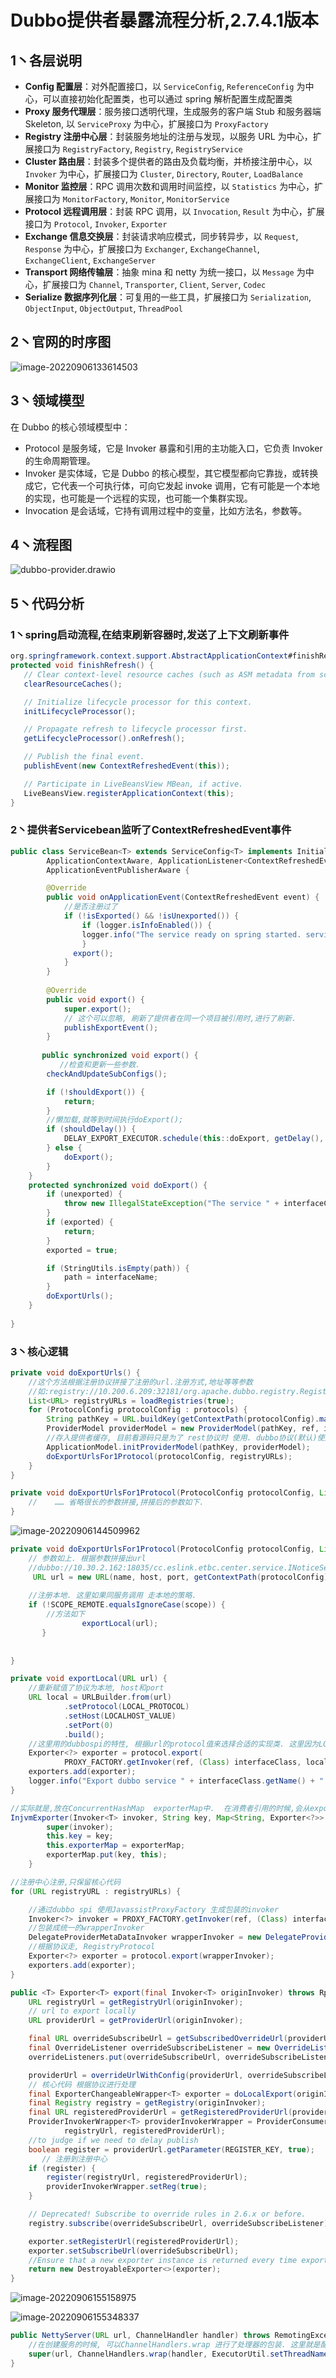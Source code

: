 # Dubbo提供者暴露流程分析,2.7.4.1版本

## 1丶各层说明

- **Config 配置层**：对外配置接口，以 `ServiceConfig`, `ReferenceConfig` 为中心，可以直接初始化配置类，也可以通过 spring 解析配置生成配置类
- **Proxy 服务代理层**：服务接口透明代理，生成服务的客户端 Stub 和服务器端 Skeleton, 以 `ServiceProxy` 为中心，扩展接口为 `ProxyFactory`
- **Registry 注册中心层**：封装服务地址的注册与发现，以服务 URL 为中心，扩展接口为 `RegistryFactory`, `Registry`, `RegistryService`
- **Cluster 路由层**：封装多个提供者的路由及负载均衡，并桥接注册中心，以 `Invoker` 为中心，扩展接口为 `Cluster`, `Directory`, `Router`, `LoadBalance`
- **Monitor 监控层**：RPC 调用次数和调用时间监控，以 `Statistics` 为中心，扩展接口为 `MonitorFactory`, `Monitor`, `MonitorService`
- **Protocol 远程调用层**：封装 RPC 调用，以 `Invocation`, `Result` 为中心，扩展接口为 `Protocol`, `Invoker`, `Exporter`
- **Exchange 信息交换层**：封装请求响应模式，同步转异步，以 `Request`, `Response` 为中心，扩展接口为 `Exchanger`, `ExchangeChannel`, `ExchangeClient`, `ExchangeServer`
- **Transport 网络传输层**：抽象 mina 和 netty 为统一接口，以 `Message` 为中心，扩展接口为 `Channel`, `Transporter`, `Client`, `Server`, `Codec`
- **Serialize 数据序列化层**：可复用的一些工具，扩展接口为 `Serialization`, `ObjectInput`, `ObjectOutput`, `ThreadPool`

## 2丶官网的时序图

![image-20220906133614503](C:/Users/G006631/Pictures/image-20220906133614503.png)

## 3丶领域模型

在 Dubbo 的核心领域模型中：

- Protocol 是服务域，它是 Invoker 暴露和引用的主功能入口，它负责 Invoker 的生命周期管理。
- Invoker 是实体域，它是 Dubbo 的核心模型，其它模型都向它靠拢，或转换成它，它代表一个可执行体，可向它发起 invoke 调用，它有可能是一个本地的实现，也可能是一个远程的实现，也可能一个集群实现。
- Invocation 是会话域，它持有调用过程中的变量，比如方法名，参数等。

## 4丶流程图

![dubbo-provider.drawio](C:/Users/G006631/Pictures/dubbo-provider.drawio.png)

## 5丶代码分析

### 1丶spring启动流程,在结束刷新容器时,发送了上下文刷新事件

```java
org.springframework.context.support.AbstractApplicationContext#finishRefresh
protected void finishRefresh() {
   // Clear context-level resource caches (such as ASM metadata from scanning).
   clearResourceCaches();

   // Initialize lifecycle processor for this context.
   initLifecycleProcessor();

   // Propagate refresh to lifecycle processor first.
   getLifecycleProcessor().onRefresh();

   // Publish the final event.
   publishEvent(new ContextRefreshedEvent(this));

   // Participate in LiveBeansView MBean, if active.
   LiveBeansView.registerApplicationContext(this);
}
```

### 2丶提供者Servicebean监听了ContextRefreshedEvent事件

```java
public class ServiceBean<T> extends ServiceConfig<T> implements InitializingBean, DisposableBean,
        ApplicationContextAware, ApplicationListener<ContextRefreshedEvent>, BeanNameAware,
        ApplicationEventPublisherAware {

        @Override
        public void onApplicationEvent(ContextRefreshedEvent event) {
            //是否注册过了
            if (!isExported() && !isUnexported()) {
                if (logger.isInfoEnabled()) {
                logger.info("The service ready on spring started. service: " + getInterface());
                }
          	  export();
            }
        }
            
     	@Override
        public void export() {
            super.export();
            // 这个可以忽略, 刷新了提供者在同一个项目被引用时,进行了刷新.
            publishExportEvent();
        }     
            
       public synchronized void export() {
           //检查和更新一些参数. 
        checkAndUpdateSubConfigs();

        if (!shouldExport()) {
            return;
        }
		//懒加载,就等到时间执行doExport();
        if (shouldDelay()) {
            DELAY_EXPORT_EXECUTOR.schedule(this::doExport, getDelay(), TimeUnit.MILLISECONDS);
        } else {
            doExport();
        }
    }  
    protected synchronized void doExport() {
        if (unexported) {
            throw new IllegalStateException("The service " + interfaceClass.getName() + " has already unexported!");
        }
        if (exported) {
            return;
        }
        exported = true;

        if (StringUtils.isEmpty(path)) {
            path = interfaceName;
        }
        doExportUrls();
    }        
          
}
```

### 3丶核心逻辑

```java
private void doExportUrls() {
	//这个方法根据注册协议拼接了注册的url.注册方式,地址等等参数
	//如:registry://10.200.6.209:32181/org.apache.dubbo.registry.RegistryService?application=etbc-system&dubbo=2.0.2&organization=cc.eslink&owner=xing.lu.si&pid=19708&qos.enable=false&registry=zookeeper&release=2.7.4.1&timestamp=1662444973606
    List<URL> registryURLs = loadRegistries(true);
    for (ProtocolConfig protocolConfig : protocols) {
        String pathKey = URL.buildKey(getContextPath(protocolConfig).map(p -> p + "/" + path).orElse(path), group, version);
        ProviderModel providerModel = new ProviderModel(pathKey, ref, interfaceClass);
        //存入提供者缓存, 目前看源码只是为了 rest协议时 使用. dubbo协议(默认)使用netty交互,没有用到
        ApplicationModel.initProviderModel(pathKey, providerModel);
        doExportUrlsFor1Protocol(protocolConfig, registryURLs);
    }
}
```

```java
private void doExportUrlsFor1Protocol(ProtocolConfig protocolConfig, List<URL> registryURLs) {
	//    …… 省略很长的参数拼接,拼接后的参数如下.
}
```

![image-20220906144509962](C:/Users/G006631/Pictures/image-20220906144509962.png)

```java
private void doExportUrlsFor1Protocol(ProtocolConfig protocolConfig, List<URL> registryURLs) {
	// 参数如上. 根据参数拼接出url
    //dubbo://10.30.2.162:18035/cc.eslink.etbc.center.service.INoticeService?anyhost=true&application=etbc-system&bean.name=ServiceBean:cc.eslink.etbc.center.service.INoticeService&bind.ip=10.30.2.162&bind.port=18035&delay=-1&deprecated=false&dispatcher=message&dubbo=2.0.2&dynamic=true&generic=false&interface=cc.eslink.etbc.center.service.INoticeService&loadbalance=roundrobin&methods=noticeTypes,publishWenZhang,publishNotice,queryNoticeInfo,publishPTNotice&organization=cc.eslink&owner=xing.lu.si&pid=4108&qos.enable=false&release=2.7.4.1&retries=0&side=provider&threadpool=cached&threads=1000&timeout=10000&timestamp=1662446282046
     URL url = new URL(name, host, port, getContextPath(protocolConfig).map(p -> p + "/" + path).orElse(path), map);
    
    //注册本地. 这里如果同服务调用 走本地的策略.
    if (!SCOPE_REMOTE.equalsIgnoreCase(scope)) {
        //方法如下
                exportLocal(url);
       }
    
    
}
```

```java
private void exportLocal(URL url) {
    //重新赋值了协议为本地, host和port
    URL local = URLBuilder.from(url)
            .setProtocol(LOCAL_PROTOCOL)
            .setHost(LOCALHOST_VALUE)
            .setPort(0)
            .build();
    //这里用的dubbospi的特性, 根据url的protocol值来选择合适的实现类. 这里因为LOCAL_PROTOCOL=injvm,则走org.apache.dubbo.rpc.protocol.injvm.InjvmProtocol#export
    Exporter<?> exporter = protocol.export(
            PROXY_FACTORY.getInvoker(ref, (Class) interfaceClass, local));
    exporters.add(exporter);
    logger.info("Export dubbo service " + interfaceClass.getName() + " to local registry url : " + local);
}

//实际就是,放在ConcurrentHashMap  exporterMap中.  在消费者引用的时候,会从exporterMap中拿
InjvmExporter(Invoker<T> invoker, String key, Map<String, Exporter<?>> exporterMap) {
        super(invoker);
        this.key = key;
        this.exporterMap = exporterMap;
        exporterMap.put(key, this);
    }
```

```java
//注册中心注册,只保留核心代码
for (URL registryURL : registryURLs) {

    //通过dubbo spi 使用JavassistProxyFactory 生成包装的invoker
    Invoker<?> invoker = PROXY_FACTORY.getInvoker(ref, (Class) interfaceClass, registryURL.addParameterAndEncoded(EXPORT_KEY, url.toFullString()));
    //包装成统一的wrapperInvoker
    DelegateProviderMetaDataInvoker wrapperInvoker = new DelegateProviderMetaDataInvoker(invoker, this);
	//根据协议走, RegistryProtocol 
    Exporter<?> exporter = protocol.export(wrapperInvoker);
    exporters.add(exporter);
}
```

```java
public <T> Exporter<T> export(final Invoker<T> originInvoker) throws RpcException {
    URL registryUrl = getRegistryUrl(originInvoker);
    // url to export locally
    URL providerUrl = getProviderUrl(originInvoker);

    final URL overrideSubscribeUrl = getSubscribedOverrideUrl(providerUrl);
    final OverrideListener overrideSubscribeListener = new OverrideListener(overrideSubscribeUrl, originInvoker);
    overrideListeners.put(overrideSubscribeUrl, overrideSubscribeListener);

    providerUrl = overrideUrlWithConfig(providerUrl, overrideSubscribeListener);
    // 核心代码 根据协议进行处理
    final ExporterChangeableWrapper<T> exporter = doLocalExport(originInvoker, providerUrl);
    final Registry registry = getRegistry(originInvoker);
    final URL registeredProviderUrl = getRegisteredProviderUrl(providerUrl, registryUrl);
    ProviderInvokerWrapper<T> providerInvokerWrapper = ProviderConsumerRegTable.registerProvider(originInvoker,
            registryUrl, registeredProviderUrl);
    //to judge if we need to delay publish
    boolean register = providerUrl.getParameter(REGISTER_KEY, true);
       // 注册到注册中心
    if (register) {
        register(registryUrl, registeredProviderUrl);
        providerInvokerWrapper.setReg(true);
    }

    // Deprecated! Subscribe to override rules in 2.6.x or before.
    registry.subscribe(overrideSubscribeUrl, overrideSubscribeListener);

    exporter.setRegisterUrl(registeredProviderUrl);
    exporter.setSubscribeUrl(overrideSubscribeUrl);
    //Ensure that a new exporter instance is returned every time export
    return new DestroyableExporter<>(exporter);
}
```

![image-20220906155158975](C:/Users/G006631/Pictures/image-20220906155158975.png)

![image-20220906155348337](C:/Users/G006631/Pictures/image-20220906155348337.png)



```java
public NettyServer(URL url, ChannelHandler handler) throws RemotingException {
    //在创建服务的时候, 可以ChannelHandlers.wrap 进行了处理器的包装. 这里就是配置的线程模型.
    super(url, ChannelHandlers.wrap(handler, ExecutorUtil.setThreadName(url, SERVER_THREAD_POOL_NAME)));
}
```

